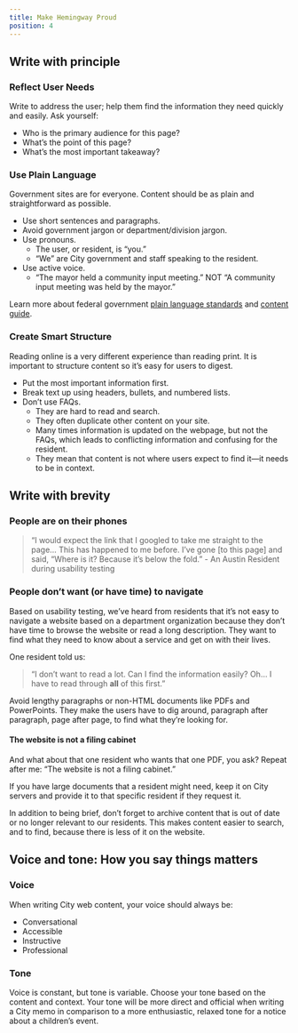```yaml
---
title: Make Hemingway Proud
position: 4
---
```

## Write with principle

### Reflect User Needs
Write to address the user; help them find the information they need quickly and easily. Ask yourself:
* Who is the primary audience for this page?
* What’s the point of this page?
* What’s the most important takeaway?

### Use Plain Language
Government sites are for everyone. Content should be as plain and straightforward as possible.
* Use short sentences and paragraphs.
* Avoid government jargon or department/division jargon.
* Use pronouns.
    * The user, or resident, is “you.”
    * “We” are City government and staff speaking to the resident.
* Use active voice.
    * “The mayor held a community input meeting.” NOT “A community input meeting was held by the mayor.”

Learn more about federal government [plain language standards](http://www.plainlanguage.gov/) and [content guide](https://pages.18f.gov/content-guide/).

### Create Smart Structure
Reading online is a very different experience than reading print. It is important to structure content so it’s easy for users to digest.
* Put the most important information first.
* Break text up using headers, bullets, and numbered lists.
* Don’t use FAQs.
    * They are hard to read and search.
    * They often duplicate other content on your site.
    * Many times information is updated on the webpage, but not the FAQs, which leads to conflicting information and confusing for the resident.
    * They mean that content is not where users expect to find it—it needs to be in context.

## Write with brevity

### People are on their phones

>“I would expect the link that I googled to take me straight to the page… This has happened to me before. I’ve gone [to this page] and said, “Where is it? Because it’s below the fold.” - An Austin Resident during usability testing

### People don’t want (or have time) to navigate
Based on usability testing, we’ve heard from residents that it’s not easy to navigate a website based on a department organization because they don’t have time to browse the website or read a long description. They want to find what they need to know about a service and get on with their lives.

One resident told us:
>“I don’t want to read a lot. Can I find the information easily? Oh… I have to read through **all** of this first.”    

Avoid lengthy paragraphs or non-HTML documents like PDFs and PowerPoints. They make the users have to dig around, paragraph after paragraph, page after page, to find what they’re looking for.

#### The website is not a filing cabinet

And what about that one resident who wants that one PDF, you ask? Repeat after me: “The website is not a filing cabinet.”

If you have large documents that a resident might need, keep it on City servers and provide it to that specific resident if they request it.

In addition to being brief, don’t forget to archive content that is out of date or no longer relevant to our residents. This makes content easier to search, and to find, because there is less of it on the website.

## Voice and tone: How you say things matters

### Voice
When writing City web content, your voice should always be:
* Conversational
* Accessible
* Instructive
* Professional

### Tone
Voice is constant, but tone is variable. Choose your tone based on the content and context. Your tone will be more direct and official when writing a City memo in comparison to a more enthusiastic, relaxed tone for a notice about a children’s event.

